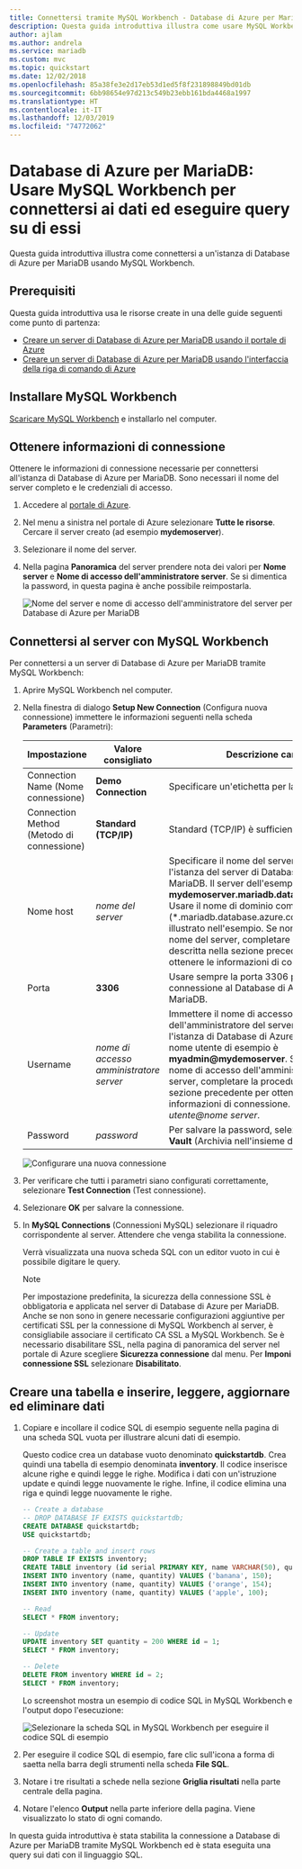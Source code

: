 ```yaml
---
title: Connettersi tramite MySQL Workbench - Database di Azure per MariaDB
description: Questa guida introduttiva illustra come usare MySQL Workbench per connettersi ed eseguire query sui dati di Database di Azure per MariaDB.
author: ajlam
ms.author: andrela
ms.service: mariadb
ms.custom: mvc
ms.topic: quickstart
ms.date: 12/02/2018
ms.openlocfilehash: 85a38fe3e2d17eb53d1ed5f8f231898849bd01db
ms.sourcegitcommit: 6bb98654e97d213c549b23ebb161bda4468a1997
ms.translationtype: HT
ms.contentlocale: it-IT
ms.lasthandoff: 12/03/2019
ms.locfileid: "74772062"
---
```

# <a name="azure-database-for-mariadb-use-mysql-workbench-to-connect-and-query-data"></a>Database di Azure per MariaDB: Usare MySQL Workbench per connettersi ai dati ed eseguire query su di essi

Questa guida introduttiva illustra come connettersi a un'istanza di Database di Azure per MariaDB usando MySQL Workbench. 

## <a name="prerequisites"></a>Prerequisiti

Questa guida introduttiva usa le risorse create in una delle guide seguenti come punto di partenza:

- [Creare un server di Database di Azure per MariaDB usando il portale di Azure](./quickstart-create-mariadb-server-database-using-azure-portal.md)
- [Creare un server di Database di Azure per MariaDB usando l'interfaccia della riga di comando di Azure](./quickstart-create-mariadb-server-database-using-azure-cli.md)

## <a name="install-mysql-workbench"></a>Installare MySQL Workbench

[Scaricare MySQL Workbench](https://dev.mysql.com/downloads/workbench/) e installarlo nel computer.

## <a name="get-connection-information"></a>Ottenere informazioni di connessione

Ottenere le informazioni di connessione necessarie per connettersi all'istanza di Database di Azure per MariaDB. Sono necessari il nome del server completo e le credenziali di accesso.

1. Accedere al [portale di Azure](https://portal.azure.com/).

2. Nel menu a sinistra nel portale di Azure selezionare **Tutte le risorse**. Cercare il server creato (ad esempio **mydemoserver**).

3. Selezionare il nome del server.

4. Nella pagina **Panoramica** del server prendere nota dei valori per **Nome server** e **Nome di accesso dell'amministratore server**. Se si dimentica la password, in questa pagina è anche possibile reimpostarla.

   ![Nome del server e nome di accesso dell'amministratore del server per Database di Azure per MariaDB](./media/connect-workbench/1_server-overview-name-login.png)

## <a name="connect-to-the-server-by-using-mysql-workbench"></a>Connettersi al server con MySQL Workbench

Per connettersi a un server di Database di Azure per MariaDB tramite MySQL Workbench:

1. Aprire MySQL Workbench nel computer. 

2. Nella finestra di dialogo **Setup New Connection** (Configura nuova connessione) immettere le informazioni seguenti nella scheda **Parameters** (Parametri):

   | Impostazione | Valore consigliato | Descrizione campo |
   |---|---|---|
   |   Connection Name (Nome connessione) | **Demo Connection** | Specificare un'etichetta per la connessione. |
   | Connection Method (Metodo di connessione) | **Standard (TCP/IP)** | Standard (TCP/IP) è sufficiente. |
   | Nome host | *nome del server* | Specificare il nome del server usato per creare l'istanza del server di Database di Azure per MariaDB. Il server dell'esempio è **mydemoserver.mariadb.database.azure.com**. Usare il nome di dominio completo (\*.mariadb.database.azure.com) come illustrato nell'esempio. Se non si ricorda il nome del server, completare la procedura descritta nella sezione precedente per ottenere le informazioni di connessione.  |
   | Porta | **3306** | Usare sempre la porta 3306 per la connessione al Database di Azure per MariaDB. |
   | Username |  *nome di accesso amministratore server* | Immettere il nome di accesso dell'amministratore del server usato per creare l'istanza di Database di Azure per MariaDB. Il nome utente di esempio è **myadmin\@mydemoserver**. Se non si ricorda il nome di accesso dell'amministratore del server, completare la procedura descritta nella sezione precedente per ottenere le informazioni di connessione. Il formato è *nome utente\@nome server*.
   | Password | *password* | Per salvare la password, selezionare **Store in Vault** (Archivia nell'insieme di credenziali). |

   ![Configurare una nuova connessione](./media/connect-workbench/2-setup-new-connection.png)

3. Per verificare che tutti i parametri siano configurati correttamente, selezionare **Test Connection** (Test connessione). 

4. Selezionare **OK** per salvare la connessione. 

5. In **MySQL Connections** (Connessioni MySQL) selezionare il riquadro corrispondente al server. Attendere che venga stabilita la connessione.

   Verrà visualizzata una nuova scheda SQL con un editor vuoto in cui è possibile digitare le query.
    
   > [!NOTE]
   > Per impostazione predefinita, la sicurezza della connessione SSL è obbligatoria e applicata nel server di Database di Azure per MariaDB. Anche se non sono in genere necessarie configurazioni aggiuntive per certificati SSL per la connessione di MySQL Workbench al server, è consigliabile associare il certificato CA SSL a MySQL Workbench. Se è necessario disabilitare SSL, nella pagina di panoramica del server nel portale di Azure scegliere **Sicurezza connessione** dal menu. Per **Imponi connessione SSL** selezionare **Disabilitato**.

## <a name="create-table-and-insert-read-update-and-delete-data"></a>Creare una tabella e inserire, leggere, aggiornare ed eliminare dati

1. Copiare e incollare il codice SQL di esempio seguente nella pagina di una scheda SQL vuota per illustrare alcuni dati di esempio.

    Questo codice crea un database vuoto denominato **quickstartdb**. Crea quindi una tabella di esempio denominata **inventory**. Il codice inserisce alcune righe e quindi legge le righe. Modifica i dati con un'istruzione update e quindi legge nuovamente le righe. Infine, il codice elimina una riga e quindi legge nuovamente le righe.
    
    ```sql
    -- Create a database
    -- DROP DATABASE IF EXISTS quickstartdb;
    CREATE DATABASE quickstartdb;
    USE quickstartdb;
    
    -- Create a table and insert rows
    DROP TABLE IF EXISTS inventory;
    CREATE TABLE inventory (id serial PRIMARY KEY, name VARCHAR(50), quantity INTEGER);
    INSERT INTO inventory (name, quantity) VALUES ('banana', 150);
    INSERT INTO inventory (name, quantity) VALUES ('orange', 154);
    INSERT INTO inventory (name, quantity) VALUES ('apple', 100);
    
    -- Read
    SELECT * FROM inventory;
    
    -- Update
    UPDATE inventory SET quantity = 200 WHERE id = 1;
    SELECT * FROM inventory;
    
    -- Delete
    DELETE FROM inventory WHERE id = 2;
    SELECT * FROM inventory;
    ```

    Lo screenshot mostra un esempio di codice SQL in MySQL Workbench e l'output dopo l'esecuzione:
    
    ![Selezionare la scheda SQL in MySQL Workbench per eseguire il codice SQL di esempio](media/connect-workbench/3-workbench-sql-tab.png)

2. Per eseguire il codice SQL di esempio, fare clic sull'icona a forma di saetta nella barra degli strumenti nella scheda **File SQL**.
3. Notare i tre risultati a schede nella sezione **Griglia risultati** nella parte centrale della pagina. 
4. Notare l'elenco **Output** nella parte inferiore della pagina. Viene visualizzato lo stato di ogni comando. 

In questa guida introduttiva è stata stabilita la connessione a Database di Azure per MariaDB tramite MySQL Workbench ed è stata eseguita una query sui dati con il linguaggio SQL.

<!--
## Next steps
> [!div class="nextstepaction"]
> [Migrate your database using Export and Import](./concepts-migrate-import-export.md)
-->
